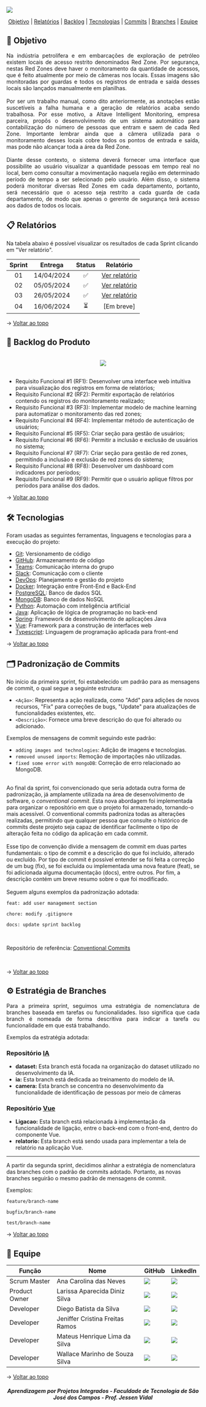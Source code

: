 <br id="topo">

<img src="Images/capa-nova.png">

<p align="center">
    <a href="#objetivo">Objetivo</a> |  
    <a href="#relatório">Relatórios</a> | 
    <a href="#projeto">Backlog</a> |
    <a href="#tecnologias">Tecnologias</a> | 
    <a href="#commits">Commits</a> |
    <a href="#branches">Branches</a> |
    <a href="#equipe">Equipe</a> 
</p>

<span id="objetivo">

## 🎯 Objetivo

<p align="justify">
  Na indústria petrolífera e em embarcações de exploração de petróleo existem locais de acesso restrito denominados Red Zone. Por segurança, nestas Red Zones deve haver o monitoramento da quantidade de acessos, que é feito atualmente por meio de câmeras nos locais. Essas imagens são monitoradas por guardas e todos os registros de entrada e saída desses locais são lançados manualmente em planilhas.
  <br>
  <br>
  Por ser um trabalho manual, como dito anteriormente, as anotações estão suscetíveis a falha humana e a geração de relatórios acaba sendo trabalhosa. Por esse motivo, a Altave Intelligent Monitoring, empresa parceira, propôs o desenvolvimento de um sistema automático para contabilização do número de pessoas que entram e saem de cada Red Zone. Importante lembrar ainda que a câmera utilizada para o monitoramento desses locais cobre todos os pontos de entrada e saída, mas pode não alcançar toda a área da Red Zone.
  <br>
  <br>
  Diante desse contexto, o sistema deverá fornecer uma interface que possibilite ao usuário visualizar a quantidade pessoas em tempo real no local, bem como consultar a movimentação naquela região em determinado período de tempo a ser selecionado pelo usuário. Além disso, o sistema poderá monitorar diversas Red Zones em cada departamento, portanto, será necessário que o acesso seja restrito a cada guarda de cada departamento, de modo que apenas o gerente de segurança terá acesso aos dados de todos os locais.
</p>

<span id="relatório">
 
 ## :clipboard: Relatórios
Na tabela abaixo é possível visualizar os resultados de cada Sprint clicando em "Ver relatório". 
    
| Sprint | Entrega | Status | Relatório |
|:-----:|:----------:|:---------:|:---------:|
| 01 | 14/04/2024 |	✅ | [Ver relatório](https://github.com/peonia-api/API_6_Semestre/tree/main/Docs/Sprint-01) |
| 02 | 05/05/2024 |	✅ | [Ver relatório](https://github.com/peonia-api/API_6_Semestre/tree/main/Docs/Sprint-02) |
| 03 | 26/05/2024 |	✅  | [Ver relatório](https://github.com/peonia-api/API_6_Semestre/tree/main/Docs/Sprint-03) |
| 04 | 16/06/2024 |	⏳ | [Em breve]  |


→ [Voltar ao topo](#topo)

<span id="projeto">
    
 ## 📌 Backlog do Produto
 
<div align="center">
    <br>
      <img src="Images/Backlog do Produto.png">
    <br>
</div>

<br>

- Requisito Funcional #1 (RF1): Desenvolver uma interface web intuitiva para visualização dos registros em forma de relatórios;
- Requisito Funcional #2 (RF2): Permitir exportação de relatórios contendo os registros do monitoramento realizado;
- Requisito Funcional #3 (RF3): Implementar modelo de machine learning para automatizar o monitoramento das red zones;
- Requisito Funcional #4 (RF4): Implementar método de autenticação de usuários;
- Requisito Funcional #5 (RF5): Criar seção para gestão de usuários;
- Requisito Funcional #6 (RF6): Permitir a inclusão e exclusão de usuários no sistema;
- Requisito Funcional #7 (RF7): Criar seção para gestão de red zones, permitindo a inclusão e exclusão de red zones do sistema;
- Requisito Funcional #8 (RF8): Desenvolver um dashboard com indicadores por períodos;
- Requisito Funcional #9 (RF9): Permitir que o usuário aplique filtros por períodos para análise dos dados.

    
→ [Voltar ao topo](#topo)  

<span id="tecnologias">

## 🛠️ Tecnologias

Foram usadas as seguintes ferramentas, linguagens e tecnologias para a execução do projeto:

- [Git](https://git-scm.com): Versionamento de código
- [GitHub](https://github.com/): Armazenamento de código
- [Teams](https://teams.microsoft.com): Comunicação interna do grupo
- [Slack](https://slack.com/intl/pt-br): Comunicação com o cliente
- [DevOps](https://azure.microsoft.com/pt-br/products/devops): Planejamento e gestão do projeto
- [Docker](https://docs.docker.com/): Integração entre Front-End e Back-End
- [PostgreSQL](https://www.postgresql.org/): Banco de dados SQL
- [MongoDB](https://www.mongodb.com/pt-br): Banco de dados NoSQL
- [Python](https://www.python.org/): Automação com inteligência artificial
- [Java](https://www.java.com/pt-BR/): Aplicação de lógica de programação no back-end
- [Spring](https://spring.io/): Framework de desenvolvimento de aplicações Java 
- [Vue](https://vuejs.org/): Framework para a construção de interfaces web
- [Typescript](https://www.typescriptlang.org/): Linguagem de programação aplicada para front-end

→ [Voltar ao topo](#topo)    

<span id="commits">

## 🗂️ Padronização de Commits
<p align="justify">
    No início da primeira sprint, foi estabelecido um padrão para as mensagens de commit, o qual segue a seguinte estrutura:
    
- `<Ação>`: Representa a ação realizada, como "Add" para adições de novos recursos, "Fix" para correções de bugs, "Update" para atualizações de funcionalidades existentes, etc.
- `<Descrição>`: Fornece uma breve descrição do que foi alterado ou adicionado.

Exemplos de mensagens de commit seguindo este padrão:

- `adding images and technologies`: Adição de imagens e tecnologias.
- `removed unused imports`: Remoção de importações não utilizadas.
- `fixed some error with mongoDB`: Correção de erro relacionado ao MongoDB.
<br>
    Ao final da sprint, foi convencionado que seria adotada outra forma de padronização, já amplamente utilizada na área de desenvolvimento de software, o <i>conventional commit</i>. Esta nova abordagem foi implementada para organizar o repositório em que o projeto foi armazenado, tornando-o mais acessível. O conventional commits padroniza todas as alterações realizadas, permitindo que qualquer pessoa que consulte o histórico de commits deste projeto seja capaz de identificar facilmente o tipo de alteração feita no código da aplicação em cada commit.
    <br>
    <br>
    Esse tipo de convenção divide a mensagem de commit em duas partes fundamentais: o tipo de commit e a descrição do que foi incluído, alterado ou excluído. Por tipo de commit é possível entender se foi feita a correção de um bug (fix), se foi excluída ou implementada uma nova feature (feat), se foi adicionada alguma documentação (docs), entre outros. Por fim, a descrição contém um breve resumo sobre o que foi modificado.
    <br>
    <br>
    Seguem alguns exemplos da padronização adotada:
    <br>
</p>

```feat: add user management section```

```chore: modify .gitignore```

```docs: update sprint backlog```

<br>

Repositório de referência: [Conventional Commits](https://gist.github.com/qoomon/5dfcdf8eec66a051ecd85625518cfd13)

<br>

→ [Voltar ao topo](#topo) 

<span id="branches">

## ⚙️ Estratégia de Branches
<p align="justify">
    Para a primeira sprint, seguimos uma estratégia de nomenclatura de branches baseada em tarefas ou funcionalidades. Isso significa que cada branch é nomeada de forma descritiva para indicar a tarefa ou funcionalidade em que está trabalhando.
<br>
    <p>Exemplos da estratégia adotada:</p>
    
### Repositório [IA](https://github.com/peonia-api/API_6_Semestre_IA)
- **dataset:** Esta branch está focada na organização do dataset utilizado no desenvolvimento da IA.
- **ia:** Esta branch está dedicada ao treinamento do modelo de IA.
- **camera:** Esta branch se concentra no desenvolvimento da funcionalidade de identificação de pessoas por meio de câmeras
    
### Repositório [Vue](https://github.com/peonia-api/API_6_Semestre_Vue)
- **Ligacao:** Esta branch está relacionada à implementação da funcionalidade de ligação, entre o back-end com o front-end, dentro do componente Vue.
- **relatorio:** Esta branch está sendo usada para implementar a tela de relatório na aplicação Vue.
<hr>
A partir da segunda sprint, decidimos alinhar a estratégia de nomenclatura das branches com o padrão de commits adotado. Portanto, as novas branches seguirão o mesmo padrão de mensagens de commit.
<br>
    <p>Exemplos:</p>
    
```feature/branch-name```

```bugfix/branch-name```

```test/branch-name```

</p>

→ [Voltar ao topo](#topo)  
    
<span id="equipe">

## 👥 Equipe

|Função|Nome|GitHub|LinkedIn|
| -------- |-------- |-------- |-------- |
| Scrum Master |Ana Carolina das Neves|<a href="https://github.com/AnaCarolinaNeves" target="_blanck"><img src = "https://img.shields.io/badge/GitHub-100000?style=for-the-badge&logo=github&logoColor=white" target="_blank"></a> |<a href="https://www.linkedin.com/in/ana-carolina-neves-36aa68207/" target="_blank"><img src="https://img.shields.io/badge/-LinkedIn-%230077B5?style=for-the-badge&logo=linkedin&logoColor=white" target="_blank"></a>|
| Product Owner |Larissa Aparecida Diniz Silva|<a href="https://github.com/laaridiniz" target="_blanck"><img src = "https://img.shields.io/badge/GitHub-100000?style=for-the-badge&logo=github&logoColor=white" target="_blank"></a> |<a href="https://www.linkedin.com/in/larissa-diniz-dev" target="_blank"><img src="https://img.shields.io/badge/-LinkedIn-%230077B5?style=for-the-badge&logo=linkedin&logoColor=white" target="_blank"></a>|
| Developer |Diego Batista da Silva|<a href="https://github.com/diiegobsilva" target="_blanck"><img src = "https://img.shields.io/badge/GitHub-100000?style=for-the-badge&logo=github&logoColor=white" target="_blank"></a>|<a href="https://www.linkedin.com/in/diegobatista1/" target="_blank"><img src="https://img.shields.io/badge/-LinkedIn-%230077B5?style=for-the-badge&logo=linkedin&logoColor=white" target="_blank"></a>|
| Developer |Jeniffer Cristina Freitas Ramos|<a href="https://github.com/Jennyads" target="_blanck"><img src = "https://img.shields.io/badge/GitHub-100000?style=for-the-badge&logo=github&logoColor=white" target="_blank"></a>|<a href="https://www.linkedin.com/in/jeniffer-cristina-65787b205/" target="_blank"><img src="https://img.shields.io/badge/-LinkedIn-%230077B5?style=for-the-badge&logo=linkedin&logoColor=white" target="_blank"></a>|
| Developer |Mateus Henrique Lima da Silva|<a href="https://github.com/mateushlsilva" target="_blanck"><img src = "https://img.shields.io/badge/GitHub-100000?style=for-the-badge&logo=github&logoColor=white" target="_blank"></a> |<a href="https://www.linkedin.com/in/mateus-silva-80232a222/" target="_blank"><img src="https://img.shields.io/badge/-LinkedIn-%230077B5?style=for-the-badge&logo=linkedin&logoColor=white" target="_blank"></a>|
| Developer |Wallace Marinho de Souza Silva|<a href="https://github.com/WallaceMarinho" target="_blanck"><img src = "https://img.shields.io/badge/GitHub-100000?style=for-the-badge&logo=github&logoColor=white" target="_blank"></a> |<a href="https://www.linkedin.com/in/wallace-marinho/" target="_blank"><img src="https://img.shields.io/badge/-LinkedIn-%230077B5?style=for-the-badge&logo=linkedin&logoColor=white" target="_blank"></a>|

→ [Voltar ao topo](#topo)   

<h5 align="center"> Aprendizagem por Projetos Integrados - Faculdade de Tecnologia de São José dos Campos - Prof. Jessen Vidal </h5>
